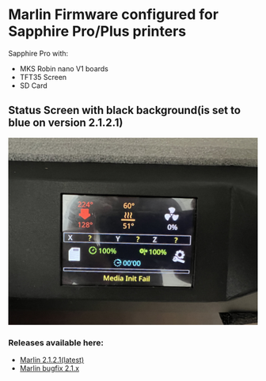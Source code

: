 # Marlin Firmware configured for Sapphire Pro/Plus printers
Sapphire Pro with:
- MKS Robin nano V1 boards
- TFT35 Screen
- SD Card

## Status Screen with black background(is set to blue on version 2.1.2.1)

![alt text](https://github.com/Discharge87/Marlin_for_Sapphire/blob/main/Sapphire_status_display.jpg)


### Releases available here:
- [Marlin 2.1.2.1(latest)](https://github.com/Discharge87/Marlin_for_Sapphire/releases/tag/Version_Sapphire_2.1.2.1)
- [Marlin bugfix 2.1.x](https://github.com/Discharge87/Marlin_for_Sapphire/releases/tag/Version_Sapphire_bugfix_2.1.x)
